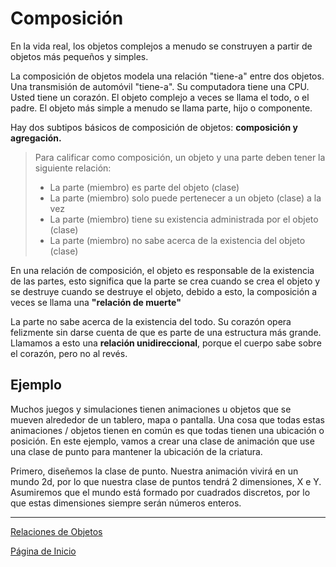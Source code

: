 # Composición

En la vida real, los objetos complejos a menudo se construyen a partir de objetos más pequeños y simples.

La composición de objetos modela una relación "tiene-a" entre dos objetos. Una transmisión de automóvil "tiene-a". Su computadora tiene una CPU. Usted tiene un corazón. El objeto complejo a veces se llama el todo, o el padre. El objeto más simple a menudo se llama parte, hijo o componente.

Hay dos subtipos básicos de composición de objetos: **composición y agregación.**

> Para calificar como composición, un objeto y una parte deben tener la siguiente relación:
>
> - La parte (miembro) es parte del objeto (clase)
> - La parte (miembro) solo puede pertenecer a un objeto (clase) a la vez
> - La parte (miembro) tiene su existencia administrada por el objeto (clase)
> - La parte (miembro) no sabe acerca de la existencia del objeto (clase)

En una relación de composición, el objeto es responsable de la existencia de las partes, esto significa que la parte se crea cuando se crea el objeto y se destruye cuando se destruye el objeto, debido a esto, la composición a veces se llama una **"relación de muerte"**

La parte no sabe acerca de la existencia del todo. Su corazón opera felizmente sin darse cuenta de que es parte de una estructura más grande. Llamamos a esto una **relación unidireccional**, porque el cuerpo sabe sobre el corazón, pero no al revés.

## Ejemplo

Muchos juegos y simulaciones tienen animaciones u objetos que se mueven alrededor de un tablero, mapa o pantalla. Una cosa que todas estas animaciones / objetos tienen en común es que todas tienen una ubicación o posición. En este ejemplo, vamos a crear una clase de animación que use una clase de punto para mantener la ubicación de la criatura.

Primero, diseñemos la clase de punto. Nuestra animación vivirá en un mundo 2d, por lo que nuestra clase de puntos tendrá 2 dimensiones, X e Y. Asumiremos que el mundo está formado por cuadrados discretos, por lo que estas dimensiones siempre serán números enteros.

------

[Relaciones de Objetos](../../docs/relaciones-objeto.md)

[Página de Inicio](https://github.com/mikeguzman/EIF201-Progra-I)